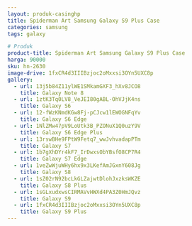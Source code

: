 ```yaml
---
layout: produk-casinghp
title: Spiderman Art Samsung Galaxy S9 Plus Case
categories: samsung
tags: galaxy

# Produk
product-title: Spiderman Art Samsung Galaxy S9 Plus Case
harga: 90000
sku: hn-2630
image-drive: 1fxCR4d3IIIBzjoc2oMxxsi3OYn5UXC8p
gallery:
  - url: 13j5b84Z11ylWE1SMkamGXF3_hXv8JCO8
    title: Galaxy Note 8
  - url: 1ztK3Tq0LV8_VeJEI80gABL-OhVJjK4ns
    title: Galaxy S6
  - url: 12-fWzKNmdKGw8Fj-pCJcw1lEWOGNFqYv
    title: Galaxy S6 Edge
  - url: 1NlZMw47pV9LoUtk3B_PZONuX1Q0uzY9V
    title: Galaxy S6 Edge Plus
  - url: 13rswBHe9FPtW9Fetq7_wwJvhvadapPTm
    title: Galaxy S7
  - url: 1b7gXhDYr4kF7_IrDwxsObYBsfO8CP7R4
    title: Galaxy S7 Edge
  - url: 1veZwWjuWHy6hx9x3LKefAmJGxnY608Jg
    title: Galaxy S8
  - url: 1sZ02rN92bcLkGLZajwtDlohJxzksWKZE
    title: Galaxy S8 Plus
  - url: 1sGLxudxwsCIRMAVvHWXd4PA3Z0HmJQvz
    title: Galaxy S9
  - url: 1fxCR4d3IIIBzjoc2oMxxsi3OYn5UXC8p
    title: Galaxy S9 Plus
---
```

